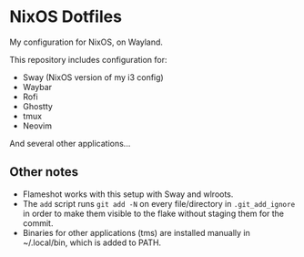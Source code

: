 # NixOS Dotfiles

My configuration for NixOS, on Wayland.

This repository includes configuration for:
- Sway (NixOS version of my i3 config)
- Waybar
- Rofi
- Ghostty
- tmux
- Neovim

And several other applications...

## Other notes

- Flameshot works with this setup with Sway and wlroots.
- The `add` script runs `git add -N` on every file/directory in `.git_add_ignore` in order to make them visible to the flake without staging them for the commit.
- Binaries for other applications (tms) are installed manually in ~/.local/bin, which is added to PATH.

